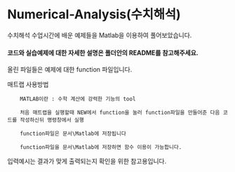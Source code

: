 # Numerical-Analysis(수치해석)

수치해석 수업시간에 배운 예제들을 Matlab을 이용하여 풀어보았습니다.

#### 코드와 실습예제에 대한 자세한 설명은 폴더안의 README를 참고해주세요.

올린 파일들은 예제에 대한 function 파일입니다.




매트랩 사용방법

        MATLAB이란 : 수학 계산에 강력한 기능의 tool

        처음 매트랩을 실행할때 NEW에서 function을 눌러 function파일을 만들어준 다음 코드를 작성하신뒤 명령창에서 실행

        function파일은 문서\Matlab에 저장됩니다

        function파일을 문서\Matlab에 저장하면 함수 이용이 가능합니다.

입력예시는 결과가 맞게 출력되는지 확인을 위한 참고용입니다.

 
